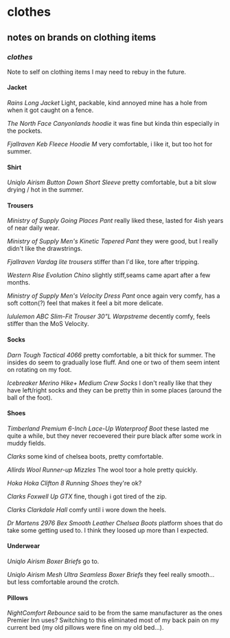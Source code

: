 # clothes

## notes on brands on clothing items

### _clothes_

Note to self on clothing items I may need to rebuy in the future.

#### Jacket

_Rains Long Jacket_
Light, packable, kind annoyed mine has a hole from when it got caught on a fence.

_The North Face Canyonlands hoodie_
it was fine but kinda thin especially in the pockets.

_Fjallraven Keb Fleece Hoodie M_
very comfortable, i like it,
but too hot for summer.

#### Shirt

_Uniqlo Airism Button Down Short Sleeve_
pretty comfortable,
but a bit slow drying / hot in the summer.

#### Trousers

_Ministry of Supply Going Places Pant_
really liked these, lasted for 4ish years of near daily wear.

_Ministry of Supply Men's Kinetic Tapered Pant_
they were good, but I really didn't like the drawstrings.

_Fjallraven Vardag lite trousers_
stiffer than I'd like, tore after tripping.

_Western Rise Evolution Chino_
slightly stiff,seams came apart after a few months.

_Ministry of Supply Men's Velocity Dress Pant_
once again very comfy,
has a soft cotton(?) feel that makes it feel a bit more delicate.

_lululemon ABC Slim-Fit Trouser 30"L Warpstreme_
decently comfy, feels stiffer than the MoS Velocity.

#### Socks

_Darn Tough Tactical 4066_
pretty comfortable, a bit thick for summer.
The insides do seem to gradually lose fluff.
And one or two of them seem intent on rotating on my foot.

_Icebreaker Merino Hike+ Medium Crew Socks_
I don't really like that they have left/right socks
and they can be pretty thin in some places (around the ball of the foot).

#### Shoes

_Timberland Premium 6-Inch Lace-Up Waterproof Boot_
these lasted me quite a while,
but they never recoevered their pure black after some work in muddy fields.

_Clarks_ some kind of chelsea boots,
pretty comfortable.

_Allirds Wool Runner-up Mizzles_
The wool toor a hole pretty quickly.

_Hoka Hoka Clifton 8 Running Shoes_
they're ok?

_Clarks Foxwell Up GTX_
fine, though i got tired of the zip.

_Clarks Clarkdale Hall_
comfy until i wore down the heels.

_Dr Martens 2976 Bex Smooth Leather Chelsea Boots_
platform shoes that do take some getting used to.
I think they loosed up more than I expected.

#### Underwear

_Uniqlo Airism Boxer Briefs_
go to.

_Uniqlo Airism Mesh Ultra Seamless Boxer Briefs_
they feel really smooth...
but less comfortable around the crotch.

#### Pillows

_NightComfort Rebounce_
said to be from the same manufacturer as the ones Premier Inn uses?
Switching to this eliminated most of my back pain on my current bed
(my old pillows were fine on my old bed...).
